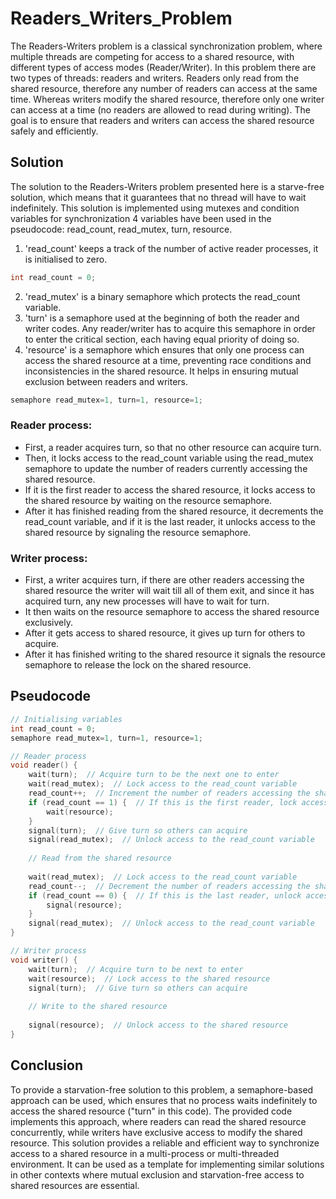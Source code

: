 # Readers_Writers_Problem
The Readers-Writers problem is a classical synchronization problem, where multiple threads are competing for access to a shared resource, with different types of access modes (Reader/Writer). In this problem there are two types of threads: readers and writers. Readers only read from the shared resource, therefore any number of readers can access at the same time. Whereas writers modify the shared resource, therefore only one writer can access at a time (no readers are allowed to read during writing). The goal is to ensure that readers and writers can access the shared resource safely and efficiently.
## Solution
The solution to the Readers-Writers problem presented here is a starve-free solution, which means that it guarantees that no thread will have to wait indefinitely. This solution is implemented using mutexes and condition variables for synchronization
4 variables have been used in the pseudocode: read_count, read_mutex, turn, resource.
1. 'read_count' keeps a track of the number of active reader processes, it is initialised to zero.
```cpp
int read_count = 0;
```
2. 'read_mutex' is a binary semaphore which protects the read_count variable.
3. 'turn' is a semaphore used at the beginning of both the reader and writer codes. Any reader/writer has to acquire this semaphore in order to enter the critical section, each having equal priority of doing so.
4. 'resource' is a semaphore which ensures that only one process can access the shared resource at a time, preventing race conditions and inconsistencies in the shared resource. It helps in ensuring mutual exclusion between readers and writers.
```cpp
semaphore read_mutex=1, turn=1, resource=1;
```
### Reader process:
- First, a reader acquires turn, so that no other resource can acquire turn.
- Then, it locks access to the read_count variable using the read_mutex semaphore to update the number of readers currently accessing the shared resource.
- If it is the first reader to access the shared resource, it locks access to the shared resource by waiting on the resource semaphore.
- After it has finished reading from the shared resource, it decrements the read_count variable, and if it is the last reader, it unlocks access to the shared resource by signaling the resource semaphore.
### Writer process:
- First, a writer acquires turn, if there are other readers accessing the shared resource the writer will wait till all of them exit, and since it has acquired turn, any new processes will have to wait for turn.
- It then waits on the resource semaphore to access the shared resource exclusively.
- After it gets access to shared resource, it gives up turn for others to acquire.
- After it has finished writing to the shared resource it signals the resource semaphore to release the lock on the shared resource.
## Pseudocode
```cpp
// Initialising variables
int read_count = 0;
semaphore read_mutex=1, turn=1, resource=1;

// Reader process
void reader() {
    wait(turn);  // Acquire turn to be the next one to enter
    wait(read_mutex);  // Lock access to the read_count variable
    read_count++;  // Increment the number of readers accessing the shared resource
    if (read_count == 1) {  // If this is the first reader, lock access to the shared resource
        wait(resource);
    }
    signal(turn);  // Give turn so others can acquire
    signal(read_mutex);  // Unlock access to the read_count variable
    
    // Read from the shared resource
    
    wait(read_mutex);  // Lock access to the read_count variable
    read_count--;  // Decrement the number of readers accessing the shared resource
    if (read_count == 0) {  // If this is the last reader, unlock access to the shared resource
        signal(resource);
    }
    signal(read_mutex);  // Unlock access to the read_count variable
}

// Writer process
void writer() {
    wait(turn);  // Acquire turn to be next to enter
    wait(resource);  // Lock access to the shared resource
    signal(turn);  // Give turn so others can acquire
    
    // Write to the shared resource
   
    signal(resource);  // Unlock access to the shared resource
}
```
## Conclusion
To provide a starvation-free solution to this problem, a semaphore-based approach can be used, which ensures that no process waits indefinitely to access the shared resource ("turn" in this code). The provided code implements this approach, where readers can read the shared resource concurrently, while writers have exclusive access to modify the shared resource.
This solution provides a reliable and efficient way to synchronize access to a shared resource in a multi-process or multi-threaded environment. It can be used as a template for implementing similar solutions in other contexts where mutual exclusion and starvation-free access to shared resources are essential.
